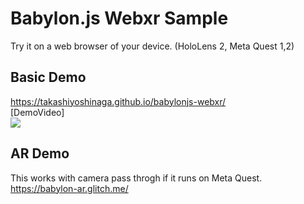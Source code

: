 # Babylon.js Webxr Sample

Try it on a web browser of your device. (HoloLens 2, Meta Quest 1,2)<br>
## Basic Demo
https://takashiyoshinaga.github.io/babylonjs-webxr/
<br>
[DemoVideo]<br>
[![](https://img.youtube.com/vi/MyY8gUxv0vA/0.jpg)](https://www.youtube.com/watch?v=MyY8gUxv0vA)


## AR Demo
This works with camera pass throgh if it runs on Meta Quest. <br>
https://babylon-ar.glitch.me/
